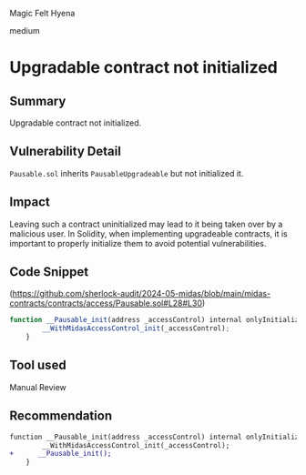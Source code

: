 Magic Felt Hyena

medium

# Upgradable contract not initialized

## Summary

Upgradable contract not  initialized.

## Vulnerability Detail

`Pausable.sol` inherits `PausableUpgradeable` but not initialized it.

## Impact

Leaving such a contract uninitialized may lead to it being taken over by a malicious user. In Solidity, when implementing upgradeable contracts, it is important to properly initialize them to avoid potential vulnerabilities.

## Code Snippet

(https://github.com/sherlock-audit/2024-05-midas/blob/main/midas-contracts/contracts/access/Pausable.sol#L28#L30)

```javascript
function __Pausable_init(address _accessControl) internal onlyInitializing {
        __WithMidasAccessControl_init(_accessControl);
    }
```

## Tool used

Manual Review

## Recommendation

```diff
function __Pausable_init(address _accessControl) internal onlyInitializing {
        __WithMidasAccessControl_init(_accessControl);
+      __Pausable_init();
    }
```
